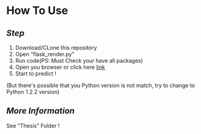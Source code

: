 How To Use
===

*Step*
---
1. Download/CLone this repository
2. Open "flask_render.py"
3. Run code(PS: Must Check your have all packages)
4. Open you browser or click here [link](http://127.0.0.1:5000/)
5. Start to predict !

(But there's possible that you Python version is not match, try to change to Python 1.2.2 version)

*More Information*
---
See "Thesis" Folder !
